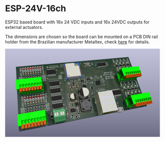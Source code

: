 # ESP-24V-16ch
ESP32 based board with 16x 24 VDC inputs and 16x 24VDC outputs for external actuators.

The dimensions are chosen so the board can be mounted on a PCB DIN rail holder from the Brazilian manufacturer Metaltex, check [here](https://www.metaltex.com.br/produtos/componentes/suportes/sp7-suporte-para-montagem-de-placa-de-circuito-impresso-em-trilho-din) for details.

![alt text](https://github.com/thermseekr/ESP-24v-16ch/blob/main/V2/ESP-24v-16ch-V2.png "ESP-24v-8ch")
